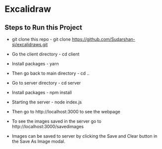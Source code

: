 # Excalidraw

## Steps to Run this Project

- git clone this repo -  git clone https://github.com/Sudarshan-sj/excalidraws.git


- Go the client directory - cd client
- Install packages - yarn 

- Then go back to main directory - cd ..
- Go to server directory - cd server
- Install packages - npm install
- Starting the server - node index.js

- Then go to http://localhost:3000 to see the webpage
- To see the images saved in the server go to http://localhost:3000/savedimages
- Images can be saved to server by clicking the Save and Clear button in the Save As Image modal.
